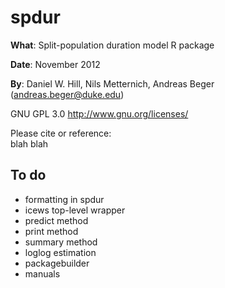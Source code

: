 spdur
===

**What**: Split-population duration model R package

**Date**: November 2012

**By**: Daniel W. Hill, Nils Metternich, Andreas Beger ([andreas.beger@duke.edu](mailto:andreas.beger@duke.edu))

GNU GPL 3.0 <http://www.gnu.org/licenses/> <br />

Please cite or reference:  
blah blah

To do
---

 * formatting in spdur
 * icews top-level wrapper
 * predict method
 * print method
 * summary method
 * loglog estimation
 * packagebuilder
 * manuals